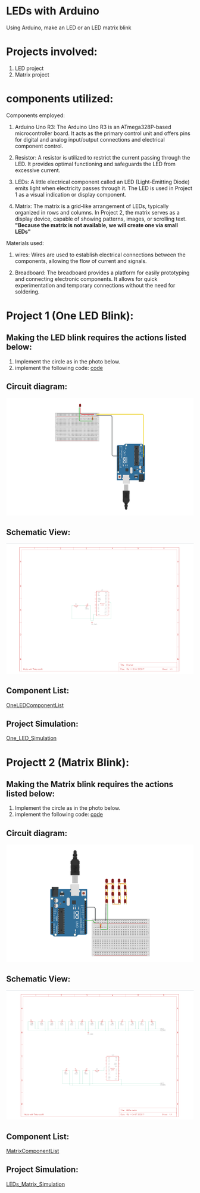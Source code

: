 # LEDs with Arduino
Using Arduino, make an LED or an LED matrix blink
# Projects involved:
   1. LED project
   2. Matrix project
# components utilized:
   Components employed: 
   
  1. Arduino Uno R3: 
     The Arduino Uno R3 is an ATmega328P-based microcontroller board. It acts as the primary control unit and offers pins for digital and analog input/output connections and electrical component control.
     
  2. Resistor:
     A resistor is utilized to restrict the current passing through the LED. It provides optimal functioning and safeguards the LED from excessive current.

  3. LEDs:
     A little electrical component called an LED (Light-Emitting Diode) emits light when electricity passes through it. The LED is used in Project 1 as a visual indication or display component.
  4. Matrix:
     The matrix is a grid-like arrangement of LEDs, typically organized in rows and columns. In Project 2, the matrix serves as a display device, capable of showing patterns, images, or scrolling text. 
   **"Because the matrix is ​​not available, we will create one via small LEDs"**

   Materials used:
   1. wires:
     Wires are used to establish electrical connections between the components, allowing the flow of current and signals.
     
  2. Breadboard:
     The breadboard provides a platform for easily prototyping and connecting electronic components. It allows for quick experimentation and temporary connections without the need for soldering.

     
# Project 1 (One LED Blink):

## Making the LED blink requires the actions listed below:
 1. Implement the circle as in the photo below.
 2. implement the following code:
    [code](one_led1.ino)
    
## Circuit diagram:

 ![photo](oneLed.png)

## Schematic View:

 ![view](OneLedSchematicView.png)

## Component List:
 [OneLEDComponentList](bom(1).csv)
 
## Project Simulation:

   [One_LED_Simulation](https://www.tinkercad.com/things/9RqAp2i8Kv1?sharecode=SRRs4kuQcDXSNCNJreI9U81CKv-d_VdoaQ8gEULciP4)

# Projectt 2 (Matrix Blink):

## Making the Matrix blink requires the actions listed below:
 1. Implement the circle as in the photo below.
 2. implement the following code:
    [code](leds_matrix1.ino)
    
## Circuit diagram:

 ![photo](Leds_Matrix.png)
 
## Schematic View:

 ![view](MatrixLedSchematicView.png)

## Component List:
 [MatrixComponentList](bom.csv)
 
## Project Simulation:

   [LEDs_Matrix_Simulation](https://www.tinkercad.com/things/gbCONzobMt5)
